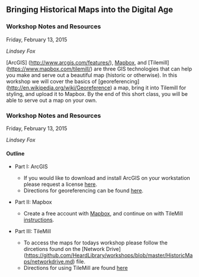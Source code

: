 ## Bringing Historical Maps into the Digital Age

### Workshop Notes and Resources

Friday, February 13, 2015

_Lindsey Fox_

[ArcGIS] (http://www.arcgis.com/features/), [Mapbox](https://www.mapbox.com/), and [Tilemill] (https://www.mapbox.com/tilemill/) are three GIS technologies that can help you make and serve out a beautiful map (historic or otherwise). In this workshop we will cover the basics of [georeferencing] (http://en.wikipedia.org/wiki/Georeference) a map, bring it into Tilemill for styling, and upload it to Mapbox. By the end of this short class, you will be able to serve out a map on your own.

### Workshop Notes and Resources

Friday, February 13, 2015

_Lindsey Fox_

#### Outline
* Part I: ArcGIS
	* If you would like to download and install ArcGIS on your workstation please request a license [here](https://www.library.vanderbilt.edu/restricted/forms/gislic.php).
	* Directions for georeferencing can be found  [here](https://github.com/HeardLibrary/workshops/blob/master/HistoricMaps/georeferencing.md).
	
* Part II: Mapbox
	* Create a free account with [Mapbox](https://www.mapbox.com/signup/), and continue on with TileMill [instructions](https://github.com/HeardLibrary/workshops/blob/master/HistoricMaps/tilemill.md).
	
* Part III: TileMill
	* To access the maps for todays workshop please follow the dircetions found on the [Network Drive] (https://github.com/HeardLibrary/workshops/blob/master/HistoricMaps/networkdrive.md) file.
	* Directions for using TileMill are found [here](https://github.com/HeardLibrary/workshops/blob/master/HistoricMaps/tilemill.md)
	
	
